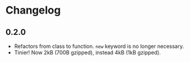 # Changelog

## 0.2.0

- Refactors from class to function. `new` keyword is no longer necessary.
- Tinier! Now 2kB (700B gzipped), instead 4kB (1kB gzipped).
